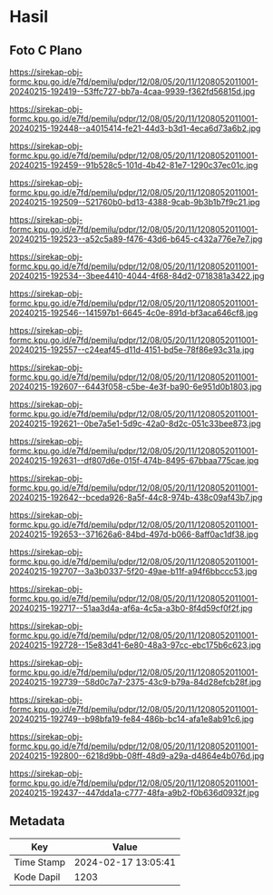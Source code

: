 # Hasil

## Foto C Plano

https://sirekap-obj-formc.kpu.go.id/e7fd/pemilu/pdpr/12/08/05/20/11/1208052011001-20240215-192419--53ffc727-bb7a-4caa-9939-f362fd56815d.jpg

https://sirekap-obj-formc.kpu.go.id/e7fd/pemilu/pdpr/12/08/05/20/11/1208052011001-20240215-192448--a4015414-fe21-44d3-b3d1-4eca6d73a6b2.jpg

https://sirekap-obj-formc.kpu.go.id/e7fd/pemilu/pdpr/12/08/05/20/11/1208052011001-20240215-192459--91b528c5-101d-4b42-81e7-1290c37ec01c.jpg

https://sirekap-obj-formc.kpu.go.id/e7fd/pemilu/pdpr/12/08/05/20/11/1208052011001-20240215-192509--521760b0-bd13-4388-9cab-9b3b1b7f9c21.jpg

https://sirekap-obj-formc.kpu.go.id/e7fd/pemilu/pdpr/12/08/05/20/11/1208052011001-20240215-192523--a52c5a89-f476-43d6-b645-c432a776e7e7.jpg

https://sirekap-obj-formc.kpu.go.id/e7fd/pemilu/pdpr/12/08/05/20/11/1208052011001-20240215-192534--3bee4410-4044-4f68-84d2-0718381a3422.jpg

https://sirekap-obj-formc.kpu.go.id/e7fd/pemilu/pdpr/12/08/05/20/11/1208052011001-20240215-192546--141597b1-6645-4c0e-891d-bf3aca646cf8.jpg

https://sirekap-obj-formc.kpu.go.id/e7fd/pemilu/pdpr/12/08/05/20/11/1208052011001-20240215-192557--c24eaf45-d11d-4151-bd5e-78f86e93c31a.jpg

https://sirekap-obj-formc.kpu.go.id/e7fd/pemilu/pdpr/12/08/05/20/11/1208052011001-20240215-192607--6443f058-c5be-4e3f-ba90-6e951d0b1803.jpg

https://sirekap-obj-formc.kpu.go.id/e7fd/pemilu/pdpr/12/08/05/20/11/1208052011001-20240215-192621--0be7a5e1-5d9c-42a0-8d2c-051c33bee873.jpg

https://sirekap-obj-formc.kpu.go.id/e7fd/pemilu/pdpr/12/08/05/20/11/1208052011001-20240215-192631--df807d6e-015f-474b-8495-67bbaa775cae.jpg

https://sirekap-obj-formc.kpu.go.id/e7fd/pemilu/pdpr/12/08/05/20/11/1208052011001-20240215-192642--bceda926-8a5f-44c8-974b-438c09af43b7.jpg

https://sirekap-obj-formc.kpu.go.id/e7fd/pemilu/pdpr/12/08/05/20/11/1208052011001-20240215-192653--371626a6-84bd-497d-b066-8aff0ac1df38.jpg

https://sirekap-obj-formc.kpu.go.id/e7fd/pemilu/pdpr/12/08/05/20/11/1208052011001-20240215-192707--3a3b0337-5f20-49ae-b11f-a94f6bbccc53.jpg

https://sirekap-obj-formc.kpu.go.id/e7fd/pemilu/pdpr/12/08/05/20/11/1208052011001-20240215-192717--51aa3d4a-af6a-4c5a-a3b0-8f4d59cf0f2f.jpg

https://sirekap-obj-formc.kpu.go.id/e7fd/pemilu/pdpr/12/08/05/20/11/1208052011001-20240215-192728--15e83d41-6e80-48a3-97cc-ebc175b6c623.jpg

https://sirekap-obj-formc.kpu.go.id/e7fd/pemilu/pdpr/12/08/05/20/11/1208052011001-20240215-192739--58d0c7a7-2375-43c9-b79a-84d28efcb28f.jpg

https://sirekap-obj-formc.kpu.go.id/e7fd/pemilu/pdpr/12/08/05/20/11/1208052011001-20240215-192749--b98bfa19-fe84-486b-bc14-afa1e8ab91c6.jpg

https://sirekap-obj-formc.kpu.go.id/e7fd/pemilu/pdpr/12/08/05/20/11/1208052011001-20240215-192800--6218d9bb-08ff-48d9-a29a-d4864e4b076d.jpg

https://sirekap-obj-formc.kpu.go.id/e7fd/pemilu/pdpr/12/08/05/20/11/1208052011001-20240215-192437--447dda1a-c777-48fa-a9b2-f0b636d0932f.jpg


## Metadata

| Key        | Value               |
| ---------- | ------------------- |
| Time Stamp | 2024-02-17 13:05:41 |
| Kode Dapil | 1203                |



